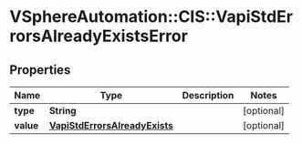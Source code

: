# VSphereAutomation::CIS::VapiStdErrorsAlreadyExistsError

## Properties
Name | Type | Description | Notes
------------ | ------------- | ------------- | -------------
**type** | **String** |  | [optional] 
**value** | [**VapiStdErrorsAlreadyExists**](VapiStdErrorsAlreadyExists.md) |  | [optional] 


